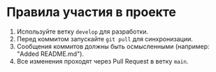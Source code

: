 # Правила участия в проекте

1. Используйте ветку `develop` для разработки.
2. Перед коммитом запускайте `git pull` для синхронизации.
3. Сообщения коммитов должны быть осмысленными (например: "Added README.md").
4. Все изменения проходят через Pull Request в ветку `main`.
